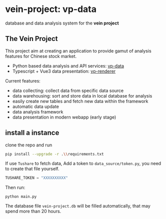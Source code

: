 # vein-project: vp-data
database and data analysis system for the **vein project**

## The Vein Project

This project aim at creating an application to provide gamut of analysis features for Chinese stock market.

- Python based data analysis and API services: [vp-data](https://github.com/vein-project-team/vp-data)
- Typescript + Vue3 data presentation: [vp-renderer](https://github.com/vein-project-team/vp-renderer)

Current features:

- data collecting: collect data from specific data source
- data warehousing: sort and store data in local database for analysis
- easily create new tables and fetch new data within the framework
- automatic data update
- data analysis framework
- data presentation in modern webapp (early stage)

## install a instance

clone the repo and run

```bash
pip install --upgrade -r .\\requirements.txt
```

If use `Tushare` to fetch data, Add a token to `data_source/token.py`, you need to create that file yourself. 

```python
TUSHARE_TOKEN = "XXXXXXXXXX"
```

Then run:

```
python main.py
```

The database file `vein-project.db` will be filled automatically, that may spend more than 20 hours.

